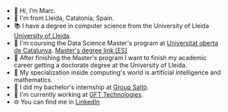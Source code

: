 - 🌈 Hi, I’m Marc.
- :round_pushpin: I'm from Lleida, Catalonia, Spain.
- :books: I have a degree in computer science from the University of Lleida [University of Lleida](https://grauinformatica.udl.cat/en/).
- 📅 I'm coursing the Data Science Master's program at [Universitat oberta de Catalunya]([https://cuni.cz/UKEN-1.html](https://www.uoc.edu/en/studies?_gl=1*eip456*_up*MQ..&gclid=CjwKCAjw15eqBhBZEiwAbDomEowE5o67WEpp4IGULL5zRw5UMRZnDZyo2kHXNEQz8O1tyKryBZJDRRoCuDwQAvD_BwE)). [Master's degree link [ES]](https://www.uoc.edu/es/estudios/masters/master-universitario-data-science?_gl=1*1oxe4n8*_up*MQ..&gclid=CjwKCAjw15eqBhBZEiwAbDomEowE5o67WEpp4IGULL5zRw5UMRZnDZyo2kHXNEQz8O1tyKryBZJDRRoCuDwQAvD_BwE)
- :microscope: After finishing the Master's program I want to finish my academic career getting a doctorate degree at the University of Lleida.
- 🧠 My specialization inside computing's world is artificial intelligence and mathematics.
- :beginner: I did my bachelor's internship at [Group Saltó](https://groupsalto.com/en/).
- :office: I'm currently working at [GFT Technologies](https://www.gft.com/int/en/).
- 🌐 You can find me in [LinkedIn](https://www.linkedin.com/in/marc-cervera-rosell/) 
